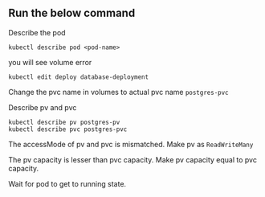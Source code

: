## Run the below command

Describe the pod
```
kubectl describe pod <pod-name>

```

you will see volume error

```
kubectl edit deploy database-deployment

```
 
Change the pvc name in volumes to actual pvc name `postgres-pvc`


Describe pv and pvc
```
kubectl describe pv postgres-pv
kubectl describe pvc postgres-pvc
```

The accessMode of pv and pvc is mismatched. Make pv as `ReadWriteMany`


The pv capacity is lesser than pvc capacity. Make pv capacity equal to pvc capacity.


Wait for pod to get to running state.


